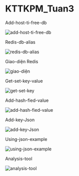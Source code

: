 # KTTKPM_Tuan3
Add-host-ti-free-db

![add-host-ti-free-db](https://github.com/tungcutte35/KTTKPM_Tuan3/assets/90129081/bda387ac-e157-4ea3-98bf-308b1c141c67)


Redis-db-alias

![redis-db-alias](https://github.com/tungcutte35/KTTKPM_Tuan3/assets/90129081/9fc2815d-0dea-4181-a227-ba911c4aff2f)


Giao-diện Redis

![giao-diện](https://github.com/tungcutte35/KTTKPM_Tuan3/assets/90129081/b142a391-4780-4dfb-b85c-f2b997106c56)


Get-set-key-value


![get-set-key](https://github.com/tungcutte35/KTTKPM_Tuan3/assets/90129081/fc785323-b7bc-4ba2-83c3-46cdf5acf6d0)



Add-hash-fied-value

![add-hash-fied-value](https://github.com/tungcutte35/KTTKPM_Tuan3/assets/90129081/6559ccf4-7396-4766-8324-6e1cdc434b55)


Add-key-Json


![add-key-Json](https://github.com/tungcutte35/KTTKPM_Tuan3/assets/90129081/171b0a34-3d52-443a-b777-d55dbe51ef51)



Using-json-example


![using-json-example](https://github.com/tungcutte35/KTTKPM_Tuan3/assets/90129081/149be4e2-0246-4921-bd2d-572277108833)


Analysis-tool


![analysis-tool](https://github.com/tungcutte35/KTTKPM_Tuan3/assets/90129081/8ebf839a-16b4-42fe-868b-0ee03a0951e4)




